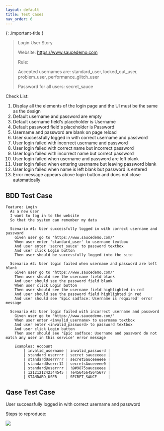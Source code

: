 ```yaml
---
layout: default
title: Test Cases
nav_order: 6
---
```


{: .important-title }
> Login User Story
>
> Website: https://www.saucedemo.com
>
> Rule:
>
> Accepted usernames are: standard_user, locked_out_user, problem_user, performance_glitch_user
>
> Password for all users: secret_sauce

Check List:
1. Display all the elements of the login page and the UI must be the same as the design
2. Default username and password are empty
3. Default username field's placeholder is Username
4. Default password field's placeholder is Password
5. Username and password are blank on page reload
6. User successfully logged in with correct username and password
7. User login failed with incorrect username and password
8. User login failed with correct name but incorrect password
9. User login failed with incorrect name but correct password
10. User login failed when username and password are left blank
11. User login failed when entering username but leaving password blank
12. User login failed when name is left blank but password is entered
13. Error message appears above login button and does not close automatically

## BDD Test Case

```
Feature: Login
  As a new user
  I want to log in to the website 
  So that the system can remember my data

  Scenario #1: User successfully logged in with correct username and password
    Given user go to 'https://www.saucedemo.com/'
    When user enter 'standard_user' to username textbox
    And user enter 'secret_sauce' to password textbox
    And user click Login button
    Then user should be successfully logged into the site

  Scenario #2: User login failed when username and password are left blank
    Given user go to 'https://www.saucedemo.com/'
    Then user should see the username field blank
    And user should see the password field blank
    When user click Login button
    Then user should see the username field highlighted in red
    And user should see the password field highlighted in red
    And user should see 'Epic sadface: Username is required' error message

  Scenario #3: User login failed with incorrect username and password
    Given user go to 'https://www.saucedemo.com/'
    When user enter <invalid_username> to username textbox
    And user enter <invalid_password> to password textbox
    And user click Login button
    Then user should see 'Epic sadface: Username and password do not match any user in this service' error message

    Examples: Account
        | invalid_username | invalid_password |
        | standard_userrrr | secret_sauceeeee |
        | standardUserrrrr | secretSauceeeeee |
        | standardUserrr12 | secretsAuceeeee0 |
        | standard@userrrr | !@#9875sauceeeee |
        | 1212121242344545 | !e45645645645677 |
        | STANDARD_USER    | SECRET_SAUCE     |
```

## Qase Test Case

User successfully logged in with correct username and password

Steps to reproduce:

![](https://raw.githubusercontent.com/namnh663/namnh663.github.io/main/assets/images/qase-test-case.png)
